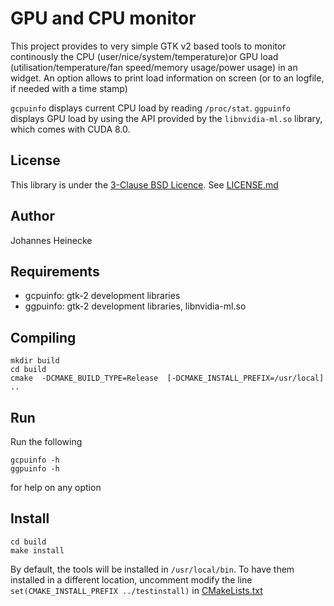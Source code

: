 # GPU and CPU monitor

This project provides to very simple GTK v2 based tools to monitor continously the CPU (user/nice/system/temperature)or GPU load (utilisation/temperature/fan speed/memory usage/power usage) in an widget.
An option allows to print load information on screen (or to an logfile, if needed with a time stamp)

`gcpuinfo` displays current CPU load by reading `/proc/stat`. `ggpuinfo` displays GPU load by using the API provided by the `libnvidia-ml.so` library, which comes with CUDA 8.0.

## License

This library is under the [3-Clause BSD Licence](https://opensource.org/licenses/BSD-3-Clause). See [LICENSE.md](LICENSE.md)


## Author

Johannes Heinecke


## Requirements

  * gcpuinfo: gtk-2 development libraries
  * ggpuinfo: gtk-2 development libraries, libnvidia-ml.so


## Compiling

    mkdir build
    cd build
    cmake  -DCMAKE_BUILD_TYPE=Release  [-DCMAKE_INSTALL_PREFIX=/usr/local]  ..	

## Run

Run the following

    gcpuinfo -h
    ggpuinfo -h

for help on any option

## Install

    cd build
    make install

By default, the tools will be installed in `/usr/local/bin`. To have them installed in a different location, uncomment modify the line `set(CMAKE_INSTALL_PREFIX ../testinstall)` in [CMakeLists.txt](CMakeLists.txt)

